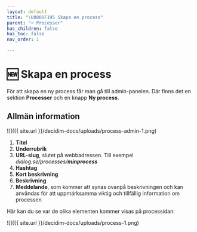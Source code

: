 ```yaml
---
layout: default
title: "\U0001F195 Skapa en process"
parent: "➡️ Processer"
has_children: false
has_toc: false
nav_order: 1

---
```

# 🆕 Skapa en process

För att skapa en ny process får man gå till admin-panelen. Där finns det en sektion **Processer** och en knapp **Ny process**.

## Allmän information

![]({{ site.url }}/decidim-docs/uploads/process-admin-1.png)

1. **Titel**
2. **Underrubrik**
3. **URL-slug**, slutet på webbadressen. Till exempel _dialog.se/processes/**minprocess**_
4. **Hashtag**
5. **Kort beskrivning**
6. **Beskrivning**
7. **Meddelande**, som kommer att synas ovanpå beskrivningen och kan användas för att uppmärksamma viktig och tillfällig information om processen

Här kan du se var de olika elementen kommer visas på processidan:

![]({{ site.url }}/decidim-docs/uploads/process-1.png)